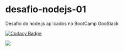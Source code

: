 # desafio-nodejs-01
Desafio do node.js aplicados no BootCamp GooStack 

[![Codacy Badge](https://app.codacy.com/project/badge/Grade/0d79e8528f274cd39ef6862bb5c82326)](https://www.codacy.com/manual/ciceroalvarenga/desafio-nodejs-01?utm_source=github.com&amp;utm_medium=referral&amp;utm_content=ciceroalvarenga/desafio-nodejs-01&amp;utm_campaign=Badge_Grade)

<a href="https://www.codacy.com/manual/ciceroalvarenga/desafio-nodejs-01?utm_source=github.com&amp;utm_medium=referral&amp;utm_content=ciceroalvarenga/desafio-nodejs-01&amp;utm_campaign=Badge_Grade"><img src="https://app.codacy.com/project/badge/Grade/0d79e8528f274cd39ef6862bb5c82326"/></a>
